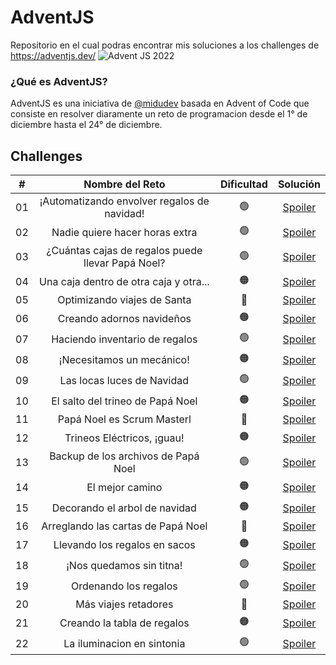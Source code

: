 # AdventJS
Repositorio en el cual podras encontrar mis soluciones a los challenges de https://adventjs.dev/
<img src="https://camo.githubusercontent.com/cd0c46abeb4c4f48810455010ab1295411090e100fe6537c4f918ee22e8997b4/68747470733a2f2f692e696d6775722e636f6d2f485569686f7a652e6a7067" alt="Advent JS 2022" data-canonical-src="https://i.imgur.com/HUihoze.jpg" style="max-width: 100%;">
<h3>¿Qué es AdventJS?</h3>
<p>AdventJS es una iniciativa de <a href="https://twitter.com/midudev">@midudev</a> basada en Advent of Code que consiste en resolver diaramente un reto de programacion desde el 1° de diciembre hasta el 24° de diciembre.</p>

<h2>Challenges</h2>
<table>
<thead>
<tr>
<th align="center">#</th>
<th align="center">Nombre del Reto</th>
<th align="center">Dificultad</th>
<th align="center">Solución</th>
</tr>
</thead>
<tbody>
<tr>
<td align="center">01</td>
<td align="center">¡Automatizando envolver regalos de navidad!</td>
<td align="center"><g-emoji class="g-emoji" alias="green_circle" fallback-src="https://github.githubassets.com/images/icons/emoji/unicode/1f7e2.png">🟢</g-emoji></td>
<td align="center"><a href="https://github.com/albanesimatias/Challenges-adventJS/blob/main/challenge01.md">Spoiler</a></td>
</tr>
<tr>
<td align="center">02</td>
<td align="center">Nadie quiere hacer horas extra</td>
<td align="center"><g-emoji class="g-emoji" alias="green_circle" fallback-src="https://github.githubassets.com/images/icons/emoji/unicode/1f7e2.png">🟢</g-emoji></td>
<td align="center"><a href="https://github.com/albanesimatias/Challenges-adventJS/blob/main/challenge02.md">Spoiler</a></td>
</tr>
<tr>
<td align="center">03</td>
<td align="center">¿Cuántas cajas de regalos puede llevar Papá Noel?</td>
<td align="center"><g-emoji class="g-emoji" alias="green_circle" fallback-src="https://github.githubassets.com/images/icons/emoji/unicode/1f7e2.png">🟢</g-emoji></td>
<td align="center"><a href="https://github.com/albanesimatias/Challenges-adventJS/blob/main/challenge03.md">Spoiler</a></td>
</tr>
<tr>
<td align="center">04</td>
<td align="center">Una caja dentro de otra caja y otra...</td>
<td align="center"><g-emoji class="g-emoji" alias="orange_circle" fallback-src="https://github.githubassets.com/images/icons/emoji/unicode/1f7e0.png">🟠</g-emoji></td>
<td align="center"><a href="https://github.com/albanesimatias/Challenges-adventJS/blob/main/challenge04.md">Spoiler</a></td>
</tr>
<tr>
<td align="center">05</td>
<td align="center">Optimizando viajes de Santa</td>
<td align="center"><g-emoji class="g-emoji" alias="red_circle" fallback-src="https://github.githubassets.com/images/icons/emoji/unicode/1f534.png">🔴</g-emoji></td>
<td align="center"><a href="https://github.com/albanesimatias/Challenges-adventJS/blob/main/challenge05.md">Spoiler</a></td>
</tr>
<tr>
<td align="center">06</td>
<td align="center">Creando adornos navideños</td>
<td align="center"><g-emoji class="g-emoji" alias="orange_circle" fallback-src="https://github.githubassets.com/images/icons/emoji/unicode/1f7e0.png">🟠</g-emoji></td>
<td align="center"><a href="https://github.com/albanesimatias/Challenges-adventJS/blob/main/challenge06.md">Spoiler</a></td>
</tr>
<tr>
<td align="center">07</td>
<td align="center">Haciendo inventario de regalos</td>
<td align="center"><g-emoji class="g-emoji" alias="green_circle" fallback-src="https://github.githubassets.com/images/icons/emoji/unicode/1f7e2.png">🟢</g-emoji></td>
<td align="center"><a href="https://github.com/albanesimatias/Challenges-adventJS/blob/main/challenge07.md">Spoiler</a></td>
</tr>
<tr>
<td align="center">08</td>
<td align="center">¡Necesitamos un mecánico!</td>
<td align="center"><g-emoji class="g-emoji" alias="orange_circle" fallback-src="https://github.githubassets.com/images/icons/emoji/unicode/1f7e0.png">🟠</g-emoji></td>
<td align="center"><a href="https://github.com/albanesimatias/Challenges-adventJS/blob/main/challenge08.md">Spoiler</a></td>
</tr>
<tr>
<td align="center">09</td>
<td align="center">Las locas luces de Navidad</td>
<td align="center"><g-emoji class="g-emoji" alias="green_circle" fallback-src="https://github.githubassets.com/images/icons/emoji/unicode/1f7e2.png">🟢</g-emoji></td>
<td align="center"><a href="https://github.com/albanesimatias/Challenges-adventJS/blob/main/challenge09.md">Spoiler</a></td>
</tr>
<tr>
<td align="center">10</td>
<td align="center">El salto del trineo de Papá Noel</td>
<td align="center"><g-emoji class="g-emoji" alias="orange_circle" fallback-src="https://github.githubassets.com/images/icons/emoji/unicode/1f7e0.png">🟠</g-emoji></td>
<td align="center"><a href="https://github.com/albanesimatias/Challenges-adventJS/blob/main/challenge10.md">Spoiler</a></td>
</tr>
<tr>
<td align="center">11</td>
<td align="center">Papá Noel es Scrum Masterl</td>
<td align="center"><g-emoji class="g-emoji" alias="red_circle" fallback-src="https://github.githubassets.com/images/icons/emoji/unicode/1f534.png">🔴</g-emoji></td></td>
<td align="center"><a href="https://github.com/albanesimatias/Challenges-adventJS/blob/main/challenge11.md">Spoiler</a></td>
</tr>
<tr>
<td align="center">12</td>
<td align="center">Trineos Eléctricos, ¡guau!</td>
<td align="center"><g-emoji class="g-emoji" alias="orange_circle" fallback-src="https://github.githubassets.com/images/icons/emoji/unicode/1f7e0.png">🟠</g-emoji></td>
<td align="center"><a href="https://github.com/albanesimatias/Challenges-adventJS/blob/main/challenge12.md">Spoiler</a></td>
</tr>
<tr>
<td align="center">13</td>
<td align="center">Backup de los archivos de Papá Noel</td>
<td align="center"><g-emoji class="g-emoji" alias="green_circle" fallback-src="https://github.githubassets.com/images/icons/emoji/unicode/1f7e2.png">🟢</g-emoji></td>
<td align="center"><a href="https://github.com/albanesimatias/Challenges-adventJS/blob/main/challenge13.md">Spoiler</a></td>
</tr>
<tr>
<td align="center">14</td>
<td align="center">El mejor camino</td>
<td align="center"><g-emoji class="g-emoji" alias="orange_circle" fallback-src="https://github.githubassets.com/images/icons/emoji/unicode/1f7e0.png">🟠</g-emoji></td>
<td align="center"><a href="https://github.com/albanesimatias/Challenges-adventJS/blob/main/challenge14.md">Spoiler</a></td>
</tr>
<tr>
<td align="center">15</td>
<td align="center">Decorando el arbol de navidad</td>
<td align="center"><g-emoji class="g-emoji" alias="orange_circle" fallback-src="https://github.githubassets.com/images/icons/emoji/unicode/1f7e0.png">🟠</g-emoji></td>
<td align="center"><a href="https://github.com/albanesimatias/Challenges-adventJS/blob/main/challenge15.md">Spoiler</a></td>
</tr>
<tr>
<td align="center">16</td>
<td align="center">Arreglando las cartas de Papá Noel</td>
<td align="center"><g-emoji class="g-emoji" alias="red_circle" fallback-src="https://github.githubassets.com/images/icons/emoji/unicode/1f534.png">🔴</g-emoji></td>
<td align="center"><a href="https://github.com/albanesimatias/Challenges-adventJS/blob/main/challenge16.md">Spoiler</a></td>
</tr>
<tr>
<td align="center">17</td>
<td align="center">Llevando los regalos en sacos</td>
<td align="center"><g-emoji class="g-emoji" alias="orange_circle" fallback-src="https://github.githubassets.com/images/icons/emoji/unicode/1f7e0.png">🟠</g-emoji></td>
<td align="center"><a href="https://github.com/albanesimatias/Challenges-adventJS/blob/main/challenge17.md">Spoiler</a></td>
</tr>
<tr>
<td align="center">18</td>
<td align="center">¡Nos quedamos sin titna!</td>
<td align="center"><g-emoji class="g-emoji" alias="green_circle" fallback-src="https://github.githubassets.com/images/icons/emoji/unicode/1f7e2.png">🟢</g-emoji></td>
<td align="center"><a href="https://github.com/albanesimatias/Challenges-adventJS/blob/main/challenge18.md">Spoiler</a></td>
</tr>
<tr>
<td align="center">19</td>
<td align="center">Ordenando los regalos</td>
<td align="center"><g-emoji class="g-emoji" alias="green_circle" fallback-src="https://github.githubassets.com/images/icons/emoji/unicode/1f7e2.png">🟢</g-emoji></td>
<td align="center"><a href="https://github.com/albanesimatias/Challenges-adventJS/blob/main/challenge19.md">Spoiler</a></td>
</tr>
<tr>
<td align="center">20</td>
<td align="center">Más viajes retadores</td>
<td align="center"><g-emoji class="g-emoji" alias="red_circle" fallback-src="https://github.githubassets.com/images/icons/emoji/unicode/1f534.png">🔴</g-emoji></td>
<td align="center"><a href="https://github.com/albanesimatias/Challenges-adventJS/blob/main/challenge20.md">Spoiler</a></td>
</tr>
<tr>
<td align="center">21</td>
<td align="center">Creando la tabla de regalos</td>
<td align="center"><g-emoji class="g-emoji" alias="orange_circle" fallback-src="https://github.githubassets.com/images/icons/emoji/unicode/1f7e0.png">🟠</g-emoji></td>
<td align="center"><a href="https://github.com/albanesimatias/Challenges-adventJS/blob/main/challenge21.md">Spoiler</a></td>
</tr>
<tr>
<td align="center">22</td>
<td align="center">La iluminacion en sintonia</td>
<td align="center"><g-emoji class="g-emoji" alias="green_circle" fallback-src="https://github.githubassets.com/images/icons/emoji/unicode/1f7e2.png">🟢</g-emoji></td>
<td align="center"><a href="https://github.com/albanesimatias/Challenges-adventJS/blob/main/challenge22.md">Spoiler</a></td>
</tr>
</tbody>
</table>

